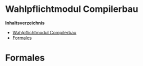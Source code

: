 <!----------
title: "Einführung in die Politikwissenschaften"
date: "Semester 6"
keywords: [Semester 1, FSU, Jena]
header-includes:

  - \usepackage{enumitem}
  - \setlistdepth{20}
  - \renewlist{itemize}{itemize}{20}
  - \renewlist{enumerate}{enumerate}{20}
  - \setlist[itemize]{label=$\cdot$}
  - \setlist[itemize,1]{label=\textbullet}
  - \setlist[itemize,2]{label=--}
  - \setlist[itemize,3]{label=*}

---------->

Wahlpflichtmodul Compilerbau
====================

<!-- md2apkg ignore-card -->

<!-- START doctoc generated TOC please keep comment here to allow auto update -->
<!-- DON'T EDIT THIS SECTION, INSTEAD RE-RUN doctoc TO UPDATE -->
**Inhaltsverzeichnis**
- [Wahlpflichtmodul Compilerbau](#wahlpflichtmodul-compilerbau)
- [Formales](#formales)

# Formales

